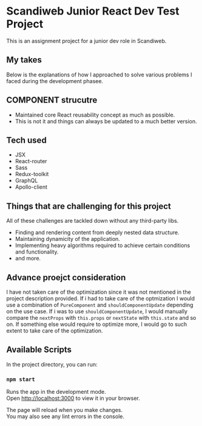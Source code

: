 # Scandiweb Junior React Dev Test Project

This is an assignment project for a junior dev role in Scandiweb.

## My takes

Below is the explanations of how I approached to solve various problems I faced during the development phasee.

## COMPONENT strucutre

- Maintained core React reusability concept as much as possible.
- This is not it and things can always be updated to a much better version.

## Tech used

- JSX
- React-router
- Sass
- Redux-toolkit
- GraphQL
- Apollo-client

## Things that are challenging for this project

All of these challenges are tackled down without any third-party libs.

- Finding and rendering content from deeply nested data structure.
- Maintaining dynamicity of the application.
- Implementing heavy algorithms required to achieve certain conditions and functionality.
- and more.

## Advance proejct consideration

I have not taken care of the optimization since it was not mentioned in the project description provided. If i had to take care of the optmization I would use a combination of `PureComponent` and `shouldComponentUpdate` depending on the use case. If i was to use `shouldComponentUpdate`, I would manually compare the `nextProps` with `this.props` or `nextState` with `this.state` and so on. If something else would require to optimize more, I would go to such extent to take care of the optimization.

## Available Scripts

In the project directory, you can run:

### `npm start`

Runs the app in the development mode.\
Open [http://localhost:3000](http://localhost:3000) to view it in your browser.

The page will reload when you make changes.\
You may also see any lint errors in the console.
